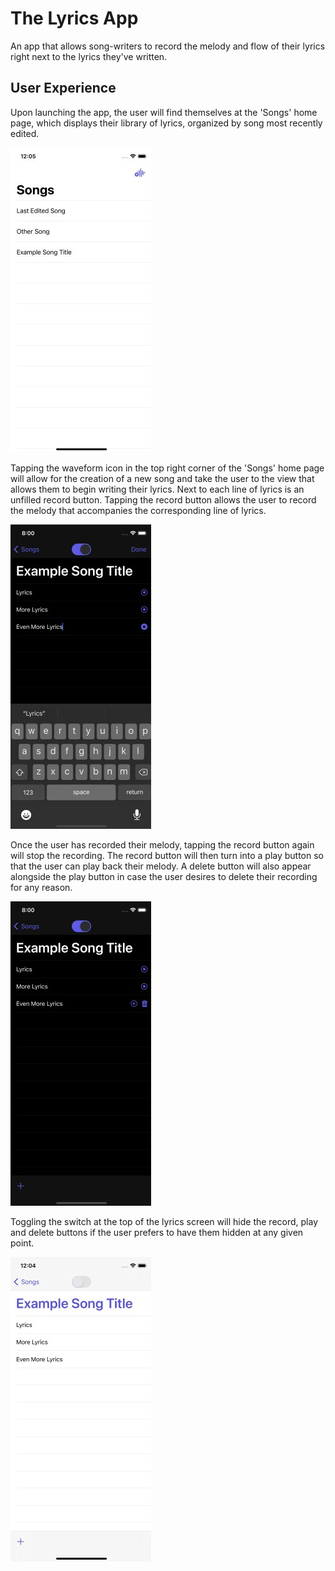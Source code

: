 # The Lyrics App
An app that allows song-writers to record the melody and flow of their lyrics right next to the lyrics they've written.

## User Experience

Upon launching the app, the user will find themselves at the 'Songs' home page, which displays their library of lyrics, organized by song most recently edited.

![](https://github.com/michaelhandkins/thelyricsapp/blob/master/last-edited.jpg)

Tapping the waveform icon in the top right corner of the 'Songs' home page will allow for the creation of a new song and take the user to the view that allows them to begin writing their lyrics.
Next to each line of lyrics is an unfilled record button. Tapping the record button allows the user to record the melody that accompanies the corresponding line of lyrics.

![](https://github.com/michaelhandkins/thelyricsapp/blob/master/record.jpg)

Once the user has recorded their melody, tapping the record button again will stop the recording. The record button will then turn into a play button so that the user can play back their melody.
A delete button will also appear alongside the play button in case the user desires to delete their recording for any reason.

![](https://github.com/michaelhandkins/thelyricsapp/blob/master/play.jpg)

Toggling the switch at the top of the lyrics screen will hide the record, play and delete buttons if the user prefers to have them hidden at any given point.

![](https://github.com/michaelhandkins/thelyricsapp/blob/master/toggle.jpg)
